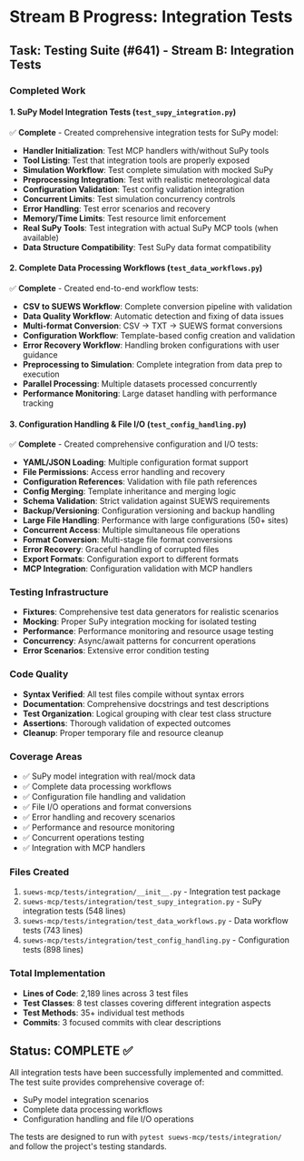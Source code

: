 # Stream B Progress: Integration Tests

## Task: Testing Suite (#641) - Stream B: Integration Tests

### Completed Work

#### 1. SuPy Model Integration Tests (`test_supy_integration.py`)
✅ **Complete** - Created comprehensive integration tests for SuPy model:

- **Handler Initialization**: Test MCP handlers with/without SuPy tools
- **Tool Listing**: Test that integration tools are properly exposed 
- **Simulation Workflow**: Test complete simulation with mocked SuPy
- **Preprocessing Integration**: Test with realistic meteorological data
- **Configuration Validation**: Test config validation integration
- **Concurrent Limits**: Test simulation concurrency controls
- **Error Handling**: Test error scenarios and recovery
- **Memory/Time Limits**: Test resource limit enforcement
- **Real SuPy Tools**: Test integration with actual SuPy MCP tools (when available)
- **Data Structure Compatibility**: Test SuPy data format compatibility

#### 2. Complete Data Processing Workflows (`test_data_workflows.py`)
✅ **Complete** - Created end-to-end workflow tests:

- **CSV to SUEWS Workflow**: Complete conversion pipeline with validation
- **Data Quality Workflow**: Automatic detection and fixing of data issues
- **Multi-format Conversion**: CSV → TXT → SUEWS format conversions
- **Configuration Workflow**: Template-based config creation and validation
- **Error Recovery Workflow**: Handling broken configurations with user guidance
- **Preprocessing to Simulation**: Complete integration from data prep to execution
- **Parallel Processing**: Multiple datasets processed concurrently
- **Performance Monitoring**: Large dataset handling with performance tracking

#### 3. Configuration Handling & File I/O (`test_config_handling.py`)
✅ **Complete** - Created comprehensive configuration and I/O tests:

- **YAML/JSON Loading**: Multiple configuration format support
- **File Permissions**: Access error handling and recovery
- **Configuration References**: Validation with file path references
- **Config Merging**: Template inheritance and merging logic
- **Schema Validation**: Strict validation against SUEWS requirements
- **Backup/Versioning**: Configuration versioning and backup handling
- **Large File Handling**: Performance with large configurations (50+ sites)
- **Concurrent Access**: Multiple simultaneous file operations
- **Format Conversion**: Multi-stage file format conversions
- **Error Recovery**: Graceful handling of corrupted files
- **Export Formats**: Configuration export to different formats
- **MCP Integration**: Configuration validation with MCP handlers

### Testing Infrastructure
- **Fixtures**: Comprehensive test data generators for realistic scenarios
- **Mocking**: Proper SuPy integration mocking for isolated testing
- **Performance**: Performance monitoring and resource usage testing
- **Concurrency**: Async/await patterns for concurrent operations
- **Error Scenarios**: Extensive error condition testing

### Code Quality
- **Syntax Verified**: All test files compile without syntax errors
- **Documentation**: Comprehensive docstrings and test descriptions
- **Test Organization**: Logical grouping with clear test class structure
- **Assertions**: Thorough validation of expected outcomes
- **Cleanup**: Proper temporary file and resource cleanup

### Coverage Areas
- ✅ SuPy model integration with real/mock data
- ✅ Complete data processing workflows  
- ✅ Configuration file handling and validation
- ✅ File I/O operations and format conversions
- ✅ Error handling and recovery scenarios
- ✅ Performance and resource monitoring
- ✅ Concurrent operations testing
- ✅ Integration with MCP handlers

### Files Created
1. `suews-mcp/tests/integration/__init__.py` - Integration test package
2. `suews-mcp/tests/integration/test_supy_integration.py` - SuPy integration tests (548 lines)
3. `suews-mcp/tests/integration/test_data_workflows.py` - Data workflow tests (743 lines)  
4. `suews-mcp/tests/integration/test_config_handling.py` - Configuration tests (898 lines)

### Total Implementation
- **Lines of Code**: 2,189 lines across 3 test files
- **Test Classes**: 8 test classes covering different integration aspects
- **Test Methods**: 35+ individual test methods
- **Commits**: 3 focused commits with clear descriptions

## Status: COMPLETE ✅

All integration tests have been successfully implemented and committed. The test suite provides comprehensive coverage of:
- SuPy model integration scenarios
- Complete data processing workflows
- Configuration handling and file I/O operations

The tests are designed to run with `pytest suews-mcp/tests/integration/` and follow the project's testing standards.